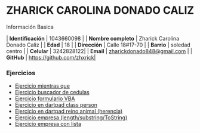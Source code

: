 # ZHARICK CAROLINA DONADO CALIZ
Información Basica

| **Identificación**  | 1043660098 |
| **Nombre completo** | Zharick Carolina Donado Caliz |
| **Edad**            | 18 |
| **Dirección** | Calle 18#17-70 |
| **Barrio** | soledad centro |
| **Celular** | 3242828122|
| **Email** | zharickdonado848@gmail.com |
| **GitHub** | https://github.com/zhxrick|

### Ejercicios
- [Ejercicio mientras que](ejerciciomientrasque.md)
- [Ejercicio buscador de cedulas](buscadordecedulas.md)
- [Ejercicio formulario VBA](formulariovba.md)
- [Ejercicio en dartpad class person](Dartejercicio1.md)
- [Ejercicio en dartpad reino animal (herencia)](ejercicioreinoanimal.md)
- [Ejercicio empresa (length/substring/ToString)](ejercicioempresa.md)
- [Ejercicio empresa con lista](Ejerciciolista.md)
